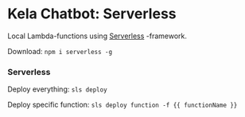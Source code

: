 # Kela Chatbot: Serverless

Local Lambda-functions using [Serverless](https://serverless.com/) -framework.

Download: `npm i serverless -g`

### Serverless

Deploy everything: `sls deploy`

Deploy specific function: `sls deploy function -f {{ functionName }}`



